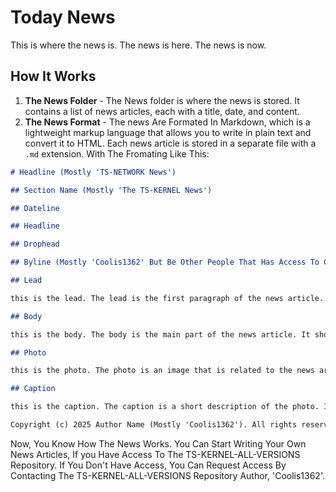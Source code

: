 # Today News

This is where the news is. The news is here. The news is now.

## How It Works

1. **The News Folder** - The News folder is where the news is stored. It contains a list of news articles, each with a title, date, and content.
2. **The News Format** - The news Are Formated In Markdown, which is a lightweight markup language that allows you to write in plain text and convert it to HTML. Each news article is stored in a separate file with a `.md` extension. With The Fromating Like This:

```markdown
# Headline (Mostly 'TS-NETWORK News')

## Section Name (Mostly 'The TS-KERNEL News')

## Dateline

## Headline

## Drophead

## Byline (Mostly 'Coolis1362' But Be Other People That Has Access To Change The TS-KERNEL-ALL-VERSIONS Repository)

## Lead

this is the lead. The lead is the first paragraph of the news article. It should be a summary of the article and should be no more than 2-3 sentences long.

## Body

this is the body. The body is the main part of the news article. It should be a detailed explanation of the news and should be no more than 2-3 paragraphs long.

## Photo

this is the photo. The photo is an image that is related to the news article. It should be a high-quality image that is at least 800x600 pixels in size. The photo should be in JPEG or PNG format and should be no more than 1MB in size.

## Caption

this is the caption. The caption is a short description of the photo. It should be no more than 2-3 sentences long and should explain what the photo is about.

Copyright (c) 2025 Author Name (Mostly 'Coolis1362'). All rights reserved.

```

Now, You Know How The News Works. You Can Start Writing Your Own News Articles, If you Have Access To The TS-KERNEL-ALL-VERSIONS Repository. If You Don't Have Access, You Can Request Access By Contacting The TS-KERNEL-ALL-VERSIONS Repository Author, 'Coolis1362'.
